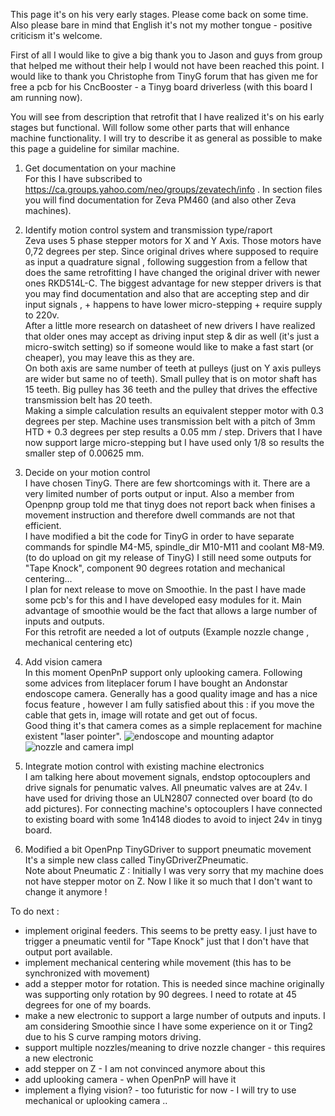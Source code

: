 This page it's on his very early stages. Please come back on some time. Also please bare in mind that English it's not my mother tongue - positive criticism it's welcome.

First of all I would like to give a big thank you to Jason and guys from group that helped me without their help I would not have been reached this point. I would like to thank you Christophe from TinyG forum that has given me for free a pcb for his CncBooster - a Tinyg board driverless (with this board I am running now).

You will see from description that retrofit that I have realized it's on his early stages but functional. Will follow some other parts that will enhance machine functionality.
I will try to describe it as general as possible to make this page a guideline for similar machine.

1. Get documentation on your machine  
For this I have subscribed to  https://ca.groups.yahoo.com/neo/groups/zevatech/info . In section files you will find documentation for Zeva PM460 (and also other Zeva machines).

2. Identify motion control system and transmission type/raport  
Zeva uses 5 phase stepper motors for X and Y Axis. Those motors have 0,72 degrees per step. Since original drives where supposed to require as input a quadrature signal , following suggestion from a fellow that does the same retrofitting I have changed the original driver with newer ones RKD514L-C. The biggest advantage for new stepper drivers is that you may find documentation and also that are accepting step and dir input signals ,  + happens to have lower micro-stepping + require supply to 220v.  
After a little more research on datasheet of new drivers I have realized that older ones may accept as driving input step & dir as well (it's just a micro-switch setting) so if someone would like to make a fast start (or cheaper), you may leave this as they are.     
On both axis are same number of teeth at pulleys (just on Y axis pulleys are wider but same no of teeth). Small pulley that is on motor shaft has 15 teeth. Big pulley has 36 teeth  and the pulley that drives the effective transmission belt has 20 teeth.   
Making a simple calculation results an equivalent stepper motor with 0.3 degrees per step.
Machine uses transmission belt with a pitch of 3mm HTD + 0.3 degrees per step results a 0.05 mm / step.
Drivers that I have now support large micro-stepping but I have used only 1/8 so results the smaller step of 0.00625
mm.  


3. Decide on your motion control  
I have chosen TinyG. There are few shortcomings with it. There are a very limited number of ports output or input. Also a member from Openpnp group told me that tinyg does not report back when finises a movement instruction and therefore dwell commands are not that efficient.  
I have modified a bit the code for TinyG in order to have separate commands for spindle M4-M5, spindle_dir M10-M11 and coolant M8-M9. (to do upload on git my release of TinyG)
I still need some outputs for "Tape Knock", component 90 degrees rotation and mechanical centering...   
I plan for next release to move on Smoothie. In the past I have made some pcb's for this and I have developed easy modules for it.  Main advantage of smoothie would be the fact that allows a large number of inputs and outputs.  
For this retrofit are needed a lot of outputs (Example nozzle change , mechanical centering etc)  

4. Add vision camera  
In this moment OpenPnP support only uplooking camera. Following some advices from liteplacer forum I have bought an Andonstar endoscope camera.  Generally has a good quality image and has a nice focus feature , however I am fully satisfied about this : if you move the cable that gets in, image will rotate and get out of focus.   
Good thing it's that camera comes as a simple replacement for machine existent "laser pointer".
![endoscope and mounting adaptor](https://cloud.githubusercontent.com/assets/670552/13505265/1d5e9446-e181-11e5-8d32-328604c4e129.jpg)
![nozzle and camera impl](https://cloud.githubusercontent.com/assets/670552/13505269/2492ec58-e181-11e5-980e-b4803dbe5795.jpg) 
5. Integrate motion control with existing machine electronics  
I am talking here about movement signals, endstop optocouplers and drive signals for penumatic valves.
All pneumatic valves are at 24v. I have used for driving those an ULN2807 connected over board (to do add pictures).
For connecting machine's optocouplers I have connected to existing board with some 1n4148 diodes to avoid to inject 24v in tinyg board.  

6. Modified a bit OpenPnp TinyGDriver to support pneumatic movement  
It's a simple new class called TinyGDriverZPneumatic.    
Note about Pneumatic Z : Initially I was very sorry that my machine does not have stepper motor on Z. Now I like it so much that I don't want to change it anymore ! 

To do next : 
* implement original feeders. This seems to be pretty easy. I just have to trigger a pneumatic ventil for "Tape Knock" just that I don't have that output port available.
* implement mechanical centering while movement (this has to be synchronized with movement)
* add a stepper motor for rotation. This is needed since machine originally was supporting only rotation by 90 degrees. I need to rotate at 45 degrees for one of my boards.
* make a new electronic to support a large number of outputs and inputs. I am considering Smoothie since I have some experience on it or Ting2 due to his S curve ramping motors driving.  
* support multiple nozzles/meaning to drive nozzle changer - this requires a new electronic
* add stepper on Z - I am not convinced anymore about this
* add uplooking camera - when OpenPnP will have it
* implement a flying vision? - too futuristic for now - I will try to use mechanical or uplooking camera ..